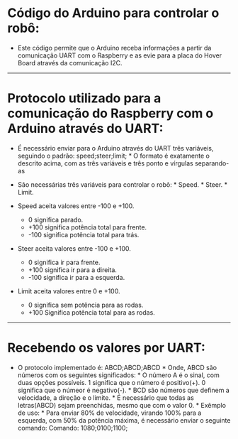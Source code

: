 # Código do Arduino para controlar o robô:
 
  * Este código permite que o Arduino receba informações a partir da comunicação UART com o Raspberry e as evie para a placa do Hover Board através da comunicação I2C.

---

# Protocolo utilizado para a comunicação do Raspberry com o Arduino através do UART:

 * É necessário enviar para o Arduino através do UART três variáveis, seguindo o padrão: speed;steer;limit;
       * O formato é exatamente o descrito acima, com as três variáveis e três ponto e vírgulas separando-as
 * São necessárias três variáveis para controlar o robô:
       * Speed.
       * Steer.
       * Limit.
     
  * Speed aceita valores entre -100 e +100.
     *    0 significa parado.
     *  +100 significa potência total para frente.
     *  -100 significa potência total para trás.
  
   * Steer aceita valores entre -100 e +100.
     *    0 significa ir para frente.
     *  +100 significa ir para a direita.
     *  -100 significa ir para a esquerda.
     
   * Limit aceita valores entre 0 e +100.
     *   0 significa sem potência para as rodas.
     * +100 Significa potência total para as rodas.
 
 ---
 
 # Recebendo os valores por UART:
  
  * O protocolo implementado é: ABCD;ABCD;ABCD
        * Onde, ABCD são números com os seguintes significados:
              * O número A é o sinal, com duas opções possíveis. 1 significa que o número é positivo(+). 0 significa que o númeor é negativo(-). 
              * BCD são números que definem a velocidade, a direção e o limite.
              * É necessário que todas as letras(ABCD) sejam preenchidas, mesmo que com o valor 0.
        * Exêmplo de uso:
              * Para enviar 80% de velocidade, virando 100% para a esquerda, com 50% da potência máxima, é necessário enviar o seguinte comando:
                    Comando: 1080;0100;1100;
